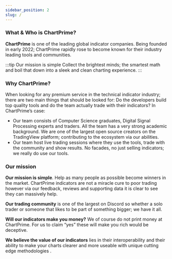 ```yaml
---
sidebar_position: 2
slug: /
---
```


### What & Who is ChartPrime?

**ChartPrime** is one of the leading global indicator companies. Being founded in early 2022; ChartPrime rapidly rose to become known for their industry leading tools and communities.

:::tip Our mission is simple
Collect the brightest minds; the smartest math and boil that down into a sleek and clean charting experience.
:::

### Why ChartPrime?

When looking for any premium service in the technical indicator industry; there are two main things that should be looked for: Do the developers build top quality tools and do the team actually trade with their indicators?
In ChartPrime’s case:

- Our team consists of Computer Science graduates, Digital Signal Processing experts and traders. All the team has a very strong academic background. We are one of the largest open source creators on the TradingView platform; contributing to the ecosystem via our abilities.
- Our team host live trading sessions where they use the tools, trade with the community and show results. No facades, no just selling indicators; we really do use our tools.

### Our mission

**Our mission is simple**. Help as many people as possible become winners in the market. ChartPrime indicators are not a miracle cure to poor trading however via our feedback, reviews and supporting data it is clear to see they can massively help.

**Our trading community** is one of the largest on Discord so whether a solo trader or someone that likes to be part of something bigger; we have it all.

**Will our indicators make you money?** We of course do not print money at ChartPrime. For us to claim “yes” these will make you rich would be deceptive.

**We believe the value of our indicators** lies in their interoperability and their ability to make your charts clearer and more useable with unique cutting edge methodologies .
